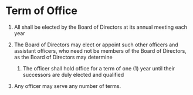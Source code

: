 # Term of Office

1. All shall be elected by the Board of Directors at its annual meeting each year
2. The Board of Directors may elect or appoint such other officers and assistant officers, who need not be members of the Board of Directors, as the Board of Directors may determine
    
    1. The officer shall hold office for a term of one (1) year until their successors are duly elected and qualified

3. Any officer may serve any number of terms.
